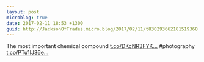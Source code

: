 ```yaml
---
layout: post
microblog: true
date: 2017-02-11 18:53 +1300
guid: http://JacksonOfTrades.micro.blog/2017/02/11/t830293662181519360.html
---
```

The most important chemical compound [t.co/DKcNR3FYK...](https://t.co/DKcNR3FYKB) #photography [t.co/PTu1IJ36e...](https://t.co/PTu1IJ36ex)
